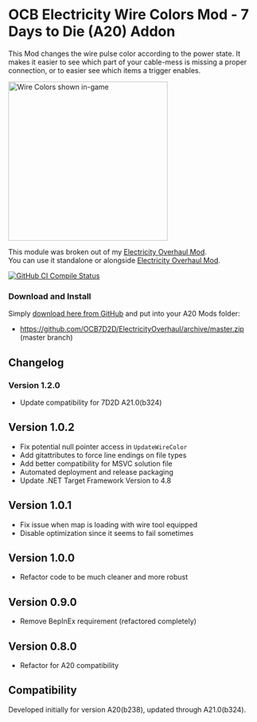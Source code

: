 # OCB Electricity Wire Colors Mod - 7 Days to Die (A20) Addon

This Mod changes the wire pulse color according to the power state.
It makes it easier to see which part of your cable-mess is missing
a proper connection, or to easier see which items a trigger enables.

<img src="Screens/game-wire-colors.jpg" alt="Wire Colors shown in-game" height="320"/>

This module was broken out of my [Electricity Overhaul Mod][1].  
You can use it standalone or alongside [Electricity Overhaul Mod][1].

[![GitHub CI Compile Status][4]][3]

### Download and Install

Simply [download here from GitHub][2] and put into your A20 Mods folder:

- https://github.com/OCB7D2D/ElectricityOverhaul/archive/master.zip (master branch)

## Changelog

### Version 1.2.0

- Update compatibility for 7D2D A21.0(b324)

## Version 1.0.2

- Fix potential null pointer access in `UpdateWireColor`
- Add gitattributes to force line endings on file types
- Add better compatibility for MSVC solution file
- Automated deployment and release packaging
- Update .NET Target Framework Version to 4.8

## Version 1.0.1

- Fix issue when map is loading with wire tool equipped
- Disable optimization since it seems to fail sometimes

## Version 1.0.0

- Refactor code to be much cleaner and more robust

## Version 0.9.0

- Remove BepInEx requirement (refactored completely)

## Version 0.8.0

- Refactor for A20 compatibility

## Compatibility

Developed initially for version A20(b238), updated through A21.0(b324).

[1]: https://github.com/OCB7D2D/ElectricityOverhaul
[2]: https://github.com/OCB7D2D/ElectricityOverhaul/releases
[3]: https://github.com/OCB7D2D/ElectricityOverhaul/actions/workflows/ci.yml
[4]: https://github.com/OCB7D2D/ElectricityOverhaul/actions/workflows/ci.yml/badge.svg
